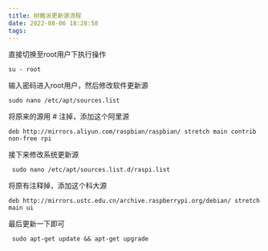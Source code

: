 ```yaml
---
title: 树莓派更新源流程
date: 2022-08-06 18:28:58
tags:
---
```


<!-- more -->
直接切换至root用户下执行操作

```
su - root
```

输入密码进入root用户，然后修改软件更新源

```
sudo nano /etc/apt/sources.list 
```

将原来的源用 # 注掉，添加这个阿里源

```
deb http://mirrors.aliyun.com/raspbian/raspbian/ stretch main contrib non-free rpi
```

接下来修改系统更新源

```
 sudo nano /etc/apt/sources.list.d/raspi.list
```

将原有注释掉，添加这个科大源

```
deb http://mirrors.ustc.edu.cn/archive.raspberrypi.org/debian/ stretch main ui
```

最后更新一下即可

```
 sudo apt-get update && apt-get upgrade
```

 
